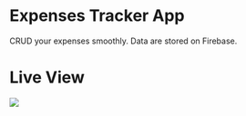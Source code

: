 # Expenses Tracker App
CRUD your expenses smoothly. Data are stored on Firebase.

# Live View
![](https://github.com/mohamed-elzohery/Expenses-Tracker/blob/main/screenshots/app-view.gif)